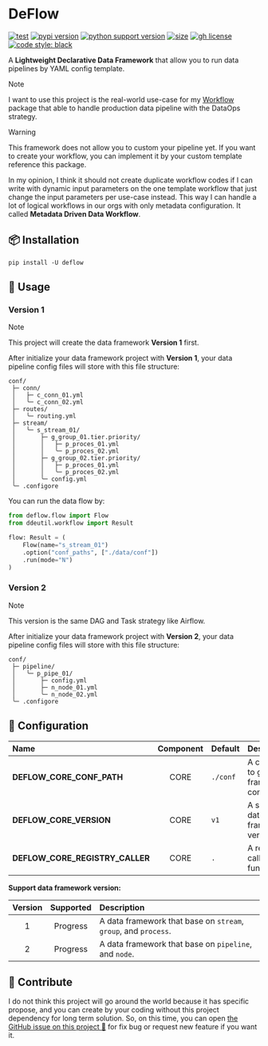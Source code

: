 # DeFlow

[![test](https://github.com/ddeutils/deflow/actions/workflows/tests.yml/badge.svg?branch=main)](https://github.com/ddeutils/deflow/actions/workflows/tests.yml)
[![pypi version](https://img.shields.io/pypi/v/deflow)](https://pypi.org/project/deflow/)
[![python support version](https://img.shields.io/pypi/pyversions/deflow)](https://pypi.org/project/deflow/)
[![size](https://img.shields.io/github/languages/code-size/ddeutils/deflow)](https://github.com/ddeutils/deflow)
[![gh license](https://img.shields.io/github/license/ddeutils/deflow)](https://github.com/ddeutils/deflow/blob/main/LICENSE)
[![code style: black](https://img.shields.io/badge/code%20style-black-000000.svg)](https://github.com/psf/black)

A **Lightweight Declarative Data Framework** that allow you to run data pipelines
by YAML config template.

> [!NOTE]
> I want to use this project is the real-world use-case for my [Workflow](https://github.com/ddeutils/ddeutil-workflow)
> package that able to handle production data pipeline with the DataOps strategy.

> [!WARNING]
> This framework does not allow you to custom your pipeline yet. If you want to
> create your workflow, you can implement it by your custom template reference this
> package.

In my opinion, I think it should not create duplicate workflow codes if I can
write with dynamic input parameters on the one template workflow that just change
the input parameters per use-case instead.
This way I can handle a lot of logical workflows in our orgs with only metadata
configuration. It called **Metadata Driven Data Workflow**.

## 📦 Installation

```shell
pip install -U deflow
```

## :dart: Usage

### Version 1

> [!NOTE]
> This project will create the data framework **Version 1** first.

After initialize your data framework project with **Version 1**, your data pipeline
config files will store with this file structure:

```text
conf/
 ├─ conn/
 │   ├─ c_conn_01.yml
 │   ╰─ c_conn_02.yml
 ├─ routes/
 │   ╰─ routing.yml
 ├─ stream/
 │   ╰─ s_stream_01/
 │       ├─ g_group_01.tier.priority/
 │       │   ├─ p_proces_01.yml
 │       │   ╰─ p_proces_02.yml
 │       ├─ g_group_02.tier.priority/
 │       │   ├─ p_proces_01.yml
 │       │   ╰─ p_proces_02.yml
 │       ╰─ config.yml
 ╰─ .configore
```

You can run the data flow by:

```python
from deflow.flow import Flow
from ddeutil.workflow import Result

flow: Result = (
    Flow(name="s_stream_01")
    .option("conf_paths", ["./data/conf"])
    .run(mode="N")
)
```

### Version 2

> [!NOTE]
> This version is the same DAG and Task strategy like Airflow.

After initialize your data framework project with **Version 2**, your data pipeline
config files will store with this file structure:

```text
conf/
 ├─ pipeline/
 │   ╰─ p_pipe_01/
 │       ├─ config.yml
 │       ├─ n_node_01.yml
 │       ╰─ n_node_02.yml
 ╰─ .configore
```

## :cookie: Configuration

| Name                            | Component | Default  | Description                                        |
|:--------------------------------|:---------:|:---------|:---------------------------------------------------|
| **DEFLOW_CORE_CONF_PATH**       |   CORE    | `./conf` | A config path to get data framework configuration. |
| **DEFLOW_CORE_VERSION**         |   CORE    | `v1`     | A specific data framework version.                 |
| **DEFLOW_CORE_REGISTRY_CALLER** |   CORE    | `.`      | A registry of caller function.                     |

**Support data framework version:**

| Version | Supported | Description                                                     |
|:-------:|:---------:|:----------------------------------------------------------------|
|    1    | Progress  | A data framework that base on `stream`, `group`, and `process`. |
|    2    | Progress  | A data framework that base on `pipeline`, and `node`.           |

## 💬 Contribute

I do not think this project will go around the world because it has specific propose,
and you can create by your coding without this project dependency for long term
solution. So, on this time, you can open [the GitHub issue on this project 🙌](https://github.com/ddeutils/fastflow/issues)
for fix bug or request new feature if you want it.
